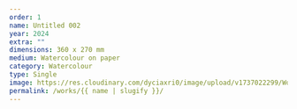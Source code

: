 ```yaml
---
order: 1
name: Untitled 002
year: 2024
extra: ""
dimensions: 360 x 270 mm
medium: Watercolour on paper
category: Watercolour
type: Single
image: https://res.cloudinary.com/dyciaxri0/image/upload/v1737022299/Works/Archiv/Heinemann_Untitled_002_2024_360x270mm_web_oyt3dr.jpg
permalink: /works/{{ name | slugify }}/
---
```

